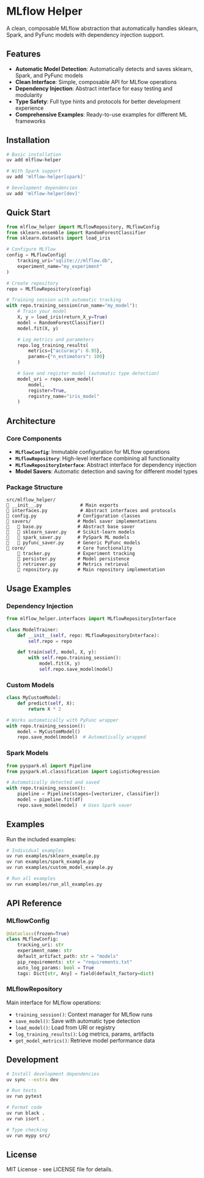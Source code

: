 # MLflow Helper

A clean, composable MLflow abstraction that automatically handles sklearn, Spark, and PyFunc models with dependency injection support.

## Features

- **Automatic Model Detection**: Automatically detects and saves sklearn, Spark, and PyFunc models
- **Clean Interface**: Simple, composable API for MLflow operations
- **Dependency Injection**: Abstract interface for easy testing and modularity
- **Type Safety**: Full type hints and protocols for better development experience
- **Comprehensive Examples**: Ready-to-use examples for different ML frameworks

## Installation

```bash
# Basic installation
uv add mlflow-helper

# With Spark support
uv add 'mlflow-helper[spark]'

# Development dependencies
uv add 'mlflow-helper[dev]'
```

## Quick Start

```python
from mlflow_helper import MLflowRepository, MLflowConfig
from sklearn.ensemble import RandomForestClassifier
from sklearn.datasets import load_iris

# Configure MLflow
config = MLflowConfig(
    tracking_uri="sqlite:///mlflow.db",
    experiment_name="my_experiment"
)

# Create repository
repo = MLflowRepository(config)

# Training session with automatic tracking
with repo.training_session(run_name="my_model"):
    # Train your model
    X, y = load_iris(return_X_y=True)
    model = RandomForestClassifier()
    model.fit(X, y)

    # Log metrics and parameters
    repo.log_training_results(
        metrics={"accuracy": 0.95},
        params={"n_estimators": 100}
    )

    # Save and register model (automatic type detection)
    model_uri = repo.save_model(
        model,
        register=True,
        registry_name="iris_model"
    )
```

## Architecture

### Core Components

- **`MLflowConfig`**: Immutable configuration for MLflow operations
- **`MLflowRepository`**: High-level interface combining all functionality
- **`MLflowRepositoryInterface`**: Abstract interface for dependency injection
- **Model Savers**: Automatic detection and saving for different model types

### Package Structure

```
src/mlflow_helper/
   __init__.py              # Main exports
   interfaces.py            # Abstract interfaces and protocols
   config.py               # Configuration classes
   savers/                 # Model saver implementations
      base.py             # Abstract base saver
      sklearn_saver.py    # Scikit-learn models
      spark_saver.py      # PySpark ML models
      pyfunc_saver.py     # Generic PyFunc models
   core/                   # Core functionality
       tracker.py          # Experiment tracking
       persister.py        # Model persistence
       retriever.py        # Metrics retrieval
       repository.py       # Main repository implementation
```

## Usage Examples

### Dependency Injection

```python
from mlflow_helper.interfaces import MLflowRepositoryInterface

class ModelTrainer:
    def __init__(self, repo: MLflowRepositoryInterface):
        self.repo = repo

    def train(self, model, X, y):
        with self.repo.training_session():
            model.fit(X, y)
            self.repo.save_model(model)
```

### Custom Models

```python
class MyCustomModel:
    def predict(self, X):
        return X * 2

# Works automatically with PyFunc wrapper
with repo.training_session():
    model = MyCustomModel()
    repo.save_model(model)  # Automatically wrapped
```

### Spark Models

```python
from pyspark.ml import Pipeline
from pyspark.ml.classification import LogisticRegression

# Automatically detected and saved
with repo.training_session():
    pipeline = Pipeline(stages=[vectorizer, classifier])
    model = pipeline.fit(df)
    repo.save_model(model)  # Uses Spark saver
```

## Examples

Run the included examples:

```bash
# Individual examples
uv run examples/sklearn_example.py
uv run examples/spark_example.py
uv run examples/custom_model_example.py

# Run all examples
uv run examples/run_all_examples.py
```

## API Reference

### MLflowConfig

```python
@dataclass(frozen=True)
class MLflowConfig:
    tracking_uri: str
    experiment_name: str
    default_artifact_path: str = "models"
    pip_requirements: str = "requirements.txt"
    auto_log_params: bool = True
    tags: Dict[str, Any] = field(default_factory=dict)
```

### MLflowRepository

Main interface for MLflow operations:

- `training_session()`: Context manager for MLflow runs
- `save_model()`: Save with automatic type detection
- `load_model()`: Load from URI or registry
- `log_training_results()`: Log metrics, params, artifacts
- `get_model_metrics()`: Retrieve model performance data

## Development

```bash
# Install development dependencies
uv sync --extra dev

# Run tests
uv run pytest

# Format code
uv run black .
uv run isort .

# Type checking
uv run mypy src/
```

## License

MIT License - see LICENSE file for details.